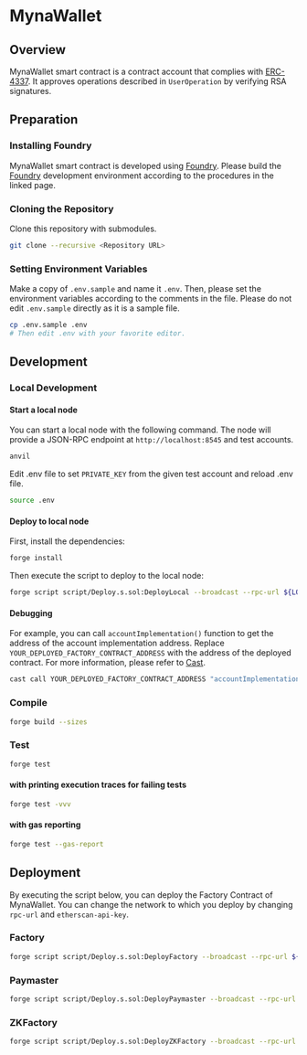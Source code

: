 # MynaWallet

## Overview

MynaWallet smart contract is a contract account that complies with [ERC-4337](https://eips.ethereum.org/EIPS/eip-4337). It approves operations described in `UserOperation` by verifying RSA signatures.

## Preparation

### Installing Foundry

MynaWallet smart contract is developed using [Foundry](https://book.getfoundry.sh/getting-started/installation). Please build the [Foundry](https://book.getfoundry.sh/getting-started/installation) development environment according to the procedures in the linked page.

### Cloning the Repository

Clone this repository with submodules.

```bash
git clone --recursive <Repository URL>
```

### Setting Environment Variables

Make a copy of `.env.sample` and name it `.env`. Then, please set the environment variables according to the comments in the file. Please do not edit `.env.sample` directly as it is a sample file.

```bash
cp .env.sample .env
# Then edit .env with your favorite editor.
```

## Development

### Local Development

#### Start a local node

You can start a local node with the following command. The node will provide a JSON-RPC endpoint at `http://localhost:8545` and test accounts.

```bash
anvil
```

Edit .env file to set `PRIVATE_KEY` from the given test account and reload .env file.

```bash
source .env
```

#### Deploy to local node

First, install the dependencies:

```bash
forge install
```

Then execute the script to deploy to the local node:

```bash
forge script script/Deploy.s.sol:DeployLocal --broadcast --rpc-url ${LOCAL_RPC_URL}
```

#### Debugging

For example, you can call `accountImplementation()` function to get the address of the account implementation address. Replace `YOUR_DEPLOYED_FACTORY_CONTRACT_ADDRESS` with the address of the deployed contract. For more information, please refer to [Cast](https://book.getfoundry.sh/cast/).

```bash
cast call YOUR_DEPLOYED_FACTORY_CONTRACT_ADDRESS "accountImplementation()(address)" --rpc-url ${LOCAL_RPC_URL}
```

### Compile

```bash
forge build --sizes
```

### Test

```bash
forge test
```

#### with printing execution traces for failing tests

```bash
forge test -vvv
```

#### with gas reporting

```bash
forge test --gas-report
```

## Deployment

By executing the script below, you can deploy the Factory Contract of MynaWallet. You can change the network to which you deploy by changing `rpc-url` and `etherscan-api-key`.

### Factory

```bash
forge script script/Deploy.s.sol:DeployFactory --broadcast --rpc-url ${SEPOLIA_RPC_URL} --verify --etherscan-api-key ${SEPOLIA_SCAN_API_KEY}
```

### Paymaster

```bash
forge script script/Deploy.s.sol:DeployPaymaster --broadcast --rpc-url ${SEPOLIA_RPC_URL} --verify --etherscan-api-key ${SEPOLIA_SCAN_API_KEY}
```

### ZKFactory

```bash
forge script script/Deploy.s.sol:DeployZKFactory --broadcast --rpc-url ${MUMBAI_RPC_URL} --verify --etherscan-api-key ${MUMBAI_SCAN_API_KEY}
```
